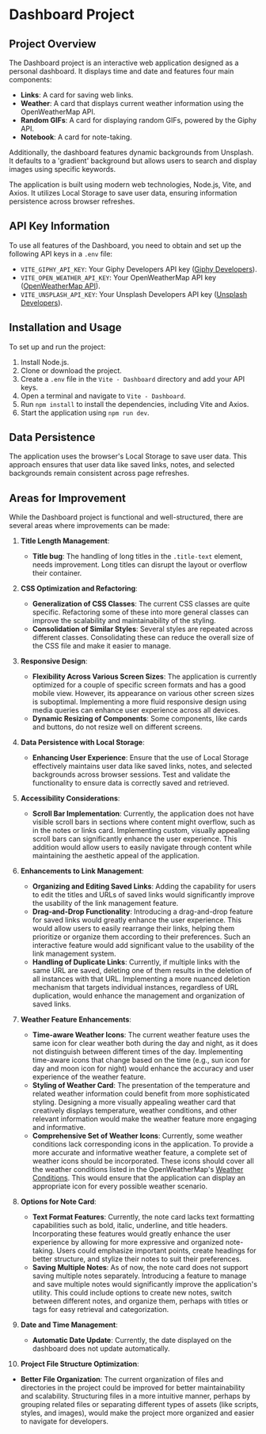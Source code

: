 # Dashboard Project

## Project Overview

The Dashboard project is an interactive web application designed as a personal dashboard. It displays time and date and features four main components:

- **Links**: A card for saving web links.
- **Weather**: A card that displays current weather information using the OpenWeatherMap API.
- **Random GIFs**: A card for displaying random GIFs, powered by the Giphy API.
- **Notebook**: A card for note-taking.

Additionally, the dashboard features dynamic backgrounds from Unsplash. It defaults to a 'gradient' background but allows users to search and display images using specific keywords.

The application is built using modern web technologies, Node.js, Vite, and Axios. It utilizes Local Storage to save user data, ensuring information persistence across browser refreshes.

## API Key Information

To use all features of the Dashboard, you need to obtain and set up the following API keys in a `.env` file:

- `VITE_GIPHY_API_KEY`: Your Giphy Developers API key ([Giphy Developers](https://developers.giphy.com/dashboard/)).
- `VITE_OPEN_WEATHER_API_KEY`: Your OpenWeatherMap API key ([OpenWeatherMap API](https://openweathermap.org/api)).
- `VITE_UNSPLASH_API_KEY`: Your Unsplash Developers API key ([Unsplash Developers](https://unsplash.com/developers)).

## Installation and Usage

To set up and run the project:

1. Install Node.js.
2. Clone or download the project.
3. Create a `.env` file in the `Vite - Dashboard` directory and add your API keys.
4. Open a terminal and navigate to `Vite - Dashboard`.
5. Run `npm install` to install the dependencies, including Vite and Axios.
6. Start the application using `npm run dev`.

## Data Persistence

The application uses the browser's Local Storage to save user data. This approach ensures that user data like saved links, notes, and selected backgrounds remain consistent across page refreshes.

## Areas for Improvement

While the Dashboard project is functional and well-structured, there are several areas where improvements can be made:

1. **Title Length Management**:

   - **Title bug**: The handling of long titles in the `.title-text` element, needs improvement. Long titles can disrupt the layout or overflow their container.

2. **CSS Optimization and Refactoring**:

   - **Generalization of CSS Classes**: The current CSS classes are quite specific. Refactoring some of these into more general classes can improve the scalability and maintainability of the styling.
   - **Consolidation of Similar Styles**: Several styles are repeated across different classes. Consolidating these can reduce the overall size of the CSS file and make it easier to manage.

3. **Responsive Design**:

   - **Flexibility Across Various Screen Sizes**: The application is currently optimized for a couple of specific screen formats and has a good mobile view. However, its appearance on various other screen sizes is suboptimal. Implementing a more fluid responsive design using media queries can enhance user experience across all devices.
   - **Dynamic Resizing of Components**: Some components, like cards and buttons, do not resize well on different screens.

4. **Data Persistence with Local Storage**:

   - **Enhancing User Experience**: Ensure that the use of Local Storage effectively maintains user data like saved links, notes, and selected backgrounds across browser sessions. Test and validate the functionality to ensure data is correctly saved and retrieved.

5. **Accessibility Considerations**:

   - **Scroll Bar Implementation**: Currently, the application does not have visible scroll bars in sections where content might overflow, such as in the notes or links card. Implementing custom, visually appealing scroll bars can significantly enhance the user experience. This addition would allow users to easily navigate through content while maintaining the aesthetic appeal of the application.

6. **Enhancements to Link Management**:

   - **Organizing and Editing Saved Links**: Adding the capability for users to edit the titles and URLs of saved links would significantly improve the usability of the link management feature.
   - **Drag-and-Drop Functionality**: Introducing a drag-and-drop feature for saved links would greatly enhance the user experience. This would allow users to easily rearrange their links, helping them prioritize or organize them according to their preferences. Such an interactive feature would add significant value to the usability of the link management system.
   - **Handling of Duplicate Links**: Currently, if multiple links with the same URL are saved, deleting one of them results in the deletion of all instances with that URL. Implementing a more nuanced deletion mechanism that targets individual instances, regardless of URL duplication, would enhance the management and organization of saved links.

7. **Weather Feature Enhancements**:

   - **Time-aware Weather Icons**: The current weather feature uses the same icon for clear weather both during the day and night, as it does not distinguish between different times of the day. Implementing time-aware icons that change based on the time (e.g., sun icon for day and moon icon for night) would enhance the accuracy and user experience of the weather feature.
   - **Styling of Weather Card**: The presentation of the temperature and related weather information could benefit from more sophisticated styling. Designing a more visually appealing weather card that creatively displays temperature, weather conditions, and other relevant information would make the weather feature more engaging and informative.
   - **Comprehensive Set of Weather Icons**: Currently, some weather conditions lack corresponding icons in the application. To provide a more accurate and informative weather feature, a complete set of weather icons should be incorporated. These icons should cover all the weather conditions listed in the OpenWeatherMap's [Weather Conditions](https://openweathermap.org/weather-conditions#Weather-Condition-Codes-2). This would ensure that the application can display an appropriate icon for every possible weather scenario.

8. **Options for Note Card**:

   - **Text Format Features**: Currently, the note card lacks text formatting capabilities such as bold, italic, underline, and title headers. Incorporating these features would greatly enhance the user experience by allowing for more expressive and organized note-taking. Users could emphasize important points, create headings for better structure, and stylize their notes to suit their preferences.
   - **Saving Multiple Notes**: As of now, the note card does not support saving multiple notes separately. Introducing a feature to manage and save multiple notes would significantly improve the application's utility. This could include options to create new notes, switch between different notes, and organize them, perhaps with titles or tags for easy retrieval and categorization.

9. **Date and Time Management**:

   - **Automatic Date Update**: Currently, the date displayed on the dashboard does not update automatically.

10. **Project File Structure Optimization**:

   - **Better File Organization**: The current organization of files and directories in the project could be improved for better maintainability and scalability. Structuring files in a more intuitive manner, perhaps by grouping related files or separating different types of assets (like scripts, styles, and images), would make the project more organized and easier to navigate for developers.

